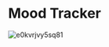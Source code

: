 # Mood Tracker


![e0kvrjvy5sq81](https://github.com/user-attachments/assets/1176330e-268e-4c09-a9af-e93f2ff5cf26)
